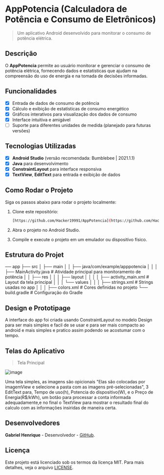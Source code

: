 # **AppPotencia (Calculadora de Potência e Consumo de Eletrônicos)**

> Um aplicativo Android desenvolvido para monitorar o consumo de potência elétrica.

## Descrição
O **AppPotencia** permite ao usuário monitorar e gerenciar o consumo de potência elétrica, fornecendo dados e estatísticas que ajudam na compreensão do uso de energia e na tomada de decisões informadas.

## Funcionalidades
- [x] Entrada de dados de consumo de potência
- [x] Cálculo e exibição de estatísticas de consumo energético
- [x] Gráficos interativos para visualização dos dados de consumo
- [x] Interface intuitiva e amigável
- [ ] Suporte para diferentes unidades de medida (planejado para futuras versões)

## Tecnologias Utilizadas
- [x] **Android Studio** (versão recomendada: Bumblebee | 2021.1.1)
- [x] **Java** para desenvolvimento
- [x] **ConstraintLayout** para interface responsiva
- [x] **TextView**, **EditText** para entrada e exibição de dados

## Como Rodar o Projeto
Siga os passos abaixo para rodar o projeto localmente:

1. Clone este repositório:
   ```bash
   [https://github.com/Hacker19991/AppPotencia](https://github.com/Hacker19991/Calculadora-de-Pot-ncia-e-Consumo-de-Eletr-nicos-Android-Studio)

2. Abra o projeto no Android Studio.

3. Compile e execute o projeto em um emulador ou dispositivo físico.

## Estrutura do Projet

── app
 ├── src
 │ ├── main
 │ │ ├── java/com/example/apppotencia
 │ │ │ ├── MainActivity.java # Atividade principal para monitoramento de potência
 │ │ ├── res
 │ │ │ ├── layout
 │ │ │ │ ├── activity_main.xml # Layout da tela principal
 │ │ │ └── values
 │ │ │ ├── strings.xml # Strings usadas no app
 │ │ │ ├── colors.xml # Cores definidas no projeto
 └── build.gradle # Configuração do Gradle

 ## Design e Prototipage
A interface do app foi criada usando ConstraintLayout no modelo Design para ser mais simples e facil de se usar e para ser mais compacto ao android e mais simples e pratico assim podendo se acostumar com o tempo.

## Telas do Aplicativo 

> Tela Principal

![image](https://github.com/user-attachments/assets/67e111a7-7f25-4737-9ea5-9326ecf70377)

Uma tela simples, as imagens são opicionais "Elas são colocadas por imagemView e selecione a pasta com as imagens pré-selecionadas", 3 EditText para, Tempo de uso(h), Potencia do dispositivo(W), e o Preço de Energia(R$/kWh), um botão para processar a conta informada adequadamente,e no final o TextView para mostrar o resultado final do calculo com as informações insiridas de maneira certa.

## Desenvolvedores
**Gabriel Henrique** - Desenvolvedor - [GitHub](https://github.com/Hacker19991).

## Licença
Este projeto está licenciado sob os termos da licença MIT. Para mais detalhes, veja o arquivo
[LICENSE](LICENSE).
